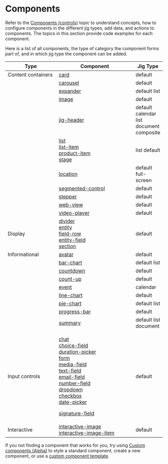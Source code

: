 # Components

Refer to the [Components (controls)](https://docs.jigx.com/building-apps-with-jigx/ui/components-_controls_) topic to understand concepts, how to configure components in the different jig types, add data, and actions to components. The topics in this section provide code examples for each component.

Here is a list of all components, the type of category the component forms part of, and in which jig type the component can be added.

<table><thead><tr><th width="173.828125">Type</th><th width="304.6953125">Component</th><th>Jig Type</th></tr></thead><tbody><tr><td>Content containers</td><td><a href="../Components/card.md">card</a></td><td>default</td></tr><tr><td></td><td><a href="../Components/carousel.md">carousel</a></td><td>default</td></tr><tr><td></td><td><a href="../Components/expander/expander.md">expander</a></td><td>default list</td></tr><tr><td></td><td><a href="../Components/image.md">image</a></td><td>default</td></tr><tr><td></td><td><a href="../Components/jig-header.md">jig-header</a></td><td>default calendar list document composite</td></tr><tr><td></td><td><a href="../Components/list/list.md">list</a><br><a href="../Components/list/list-item.md">list-item</a> <br><a href="../Components/list/product-item.md">product-item</a> <br><a href="../Components/list/stage.md">stage</a></td><td>list default</td></tr><tr><td></td><td><a href="../Components/location.md">location</a></td><td>default full-screen</td></tr><tr><td></td><td><a href="../Components/segmented-control.md">segmented-control</a></td><td>default</td></tr><tr><td></td><td><a href="../Components/stepper/stepper.md">stepper</a></td><td>default</td></tr><tr><td></td><td><a href="../Components/web-view.md">web-view</a></td><td>default</td></tr><tr><td></td><td><a href="../Components/video-player.md">video-player</a></td><td>default</td></tr><tr><td>Display</td><td><a href="../Components/divider.md">divider</a><br><a href="../Components/entity/entity.md">entity</a> <br><a href="../Components/entity/field-row.md">field-row</a> <br><a href="../Components/entity/entity-field.md">entity-field</a> <br><a href="../Components/entity/section.md">section</a></td><td>default</td></tr><tr><td>Informational</td><td><a href="../Components/avatar.md">avatar</a></td><td>default</td></tr><tr><td></td><td><a href="../Components/charts/bar-chart.md">bar-chart</a></td><td>default list</td></tr><tr><td></td><td><a href="../Components/countdown.md">countdown</a></td><td>default</td></tr><tr><td></td><td><a href="../Components/count-up.md">count-up</a></td><td>default</td></tr><tr><td></td><td><a href="../Components/event.md">event</a></td><td>calendar</td></tr><tr><td></td><td><a href="../Components/charts/line-chart.md">line-chart</a></td><td>default</td></tr><tr><td></td><td><a href="../Components/charts/pie-chart.md">pie-chart</a></td><td>default list</td></tr><tr><td></td><td><a href="../Components/progress-bar.md">progress-bar</a></td><td>default</td></tr><tr><td></td><td><a href="../Components/summary.md">summary</a></td><td>default list document</td></tr><tr><td>Input controls</td><td><p><a href="../Components/chat.md">chat</a><br><a href="../Components/form/choice-field.md">choice-field</a><br><a href="../Components/form/duration-picker.md">duration-picker</a><br><a href="../Components/form/form.md">form</a><br><a href="../Components/form/media-field.md">media-field</a><br><a href="../Components/form/text-field.md">text-field</a><br><a href="../Components/form/email-field.md">email-field</a><br><a href="../Components/form/number-field.md">number-field</a><br><a href="../Components/form/dropdown.md">dropdown</a><br><a href="../Components/form/checkbox.md">checkbox</a><br><a href="../Components/form/date-picker.md">date-picker</a></p><p><a href="../Components/form/signature-field.md">signature-field</a></p></td><td>default</td></tr><tr><td>Interactive</td><td><a href="../Components/interactive-image/interactive-image.md">interactive-image</a><br><a href="../Components/interactive-image/interactive-image-item.md">interactive-image-item</a></td><td>default</td></tr></tbody></table>

If you not finding a component that works for you, try using [Custom components (Alpha)](<../Custom components _Alpha_/Custom components _Alpha_.md>) to style a standard component, create a new component, or use a [custom component template](<../Custom components _Alpha_/Templates _Alpha_/Templates _Alpha_.md>).
